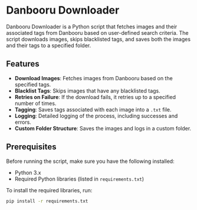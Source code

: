 # Danbooru Downloader

Danbooru Downloader is a Python script that fetches images and their associated tags from Danbooru based on user-defined search criteria. The script downloads images, skips blacklisted tags, and saves both the images and their tags to a specified folder.

## Features

- **Download Images**: Fetches images from Danbooru based on the specified tags.
- **Blacklist Tags**: Skips images that have any blacklisted tags.
- **Retries on Failure**: If the download fails, it retries up to a specified number of times.
- **Tagging**: Saves tags associated with each image into a `.txt` file.
- **Logging**: Detailed logging of the process, including successes and errors.
- **Custom Folder Structure**: Saves the images and logs in a custom folder.

## Prerequisites

Before running the script, make sure you have the following installed:

- Python 3.x
- Required Python libraries (listed in `requirements.txt`)

To install the required libraries, run:

```bash
pip install -r requirements.txt
